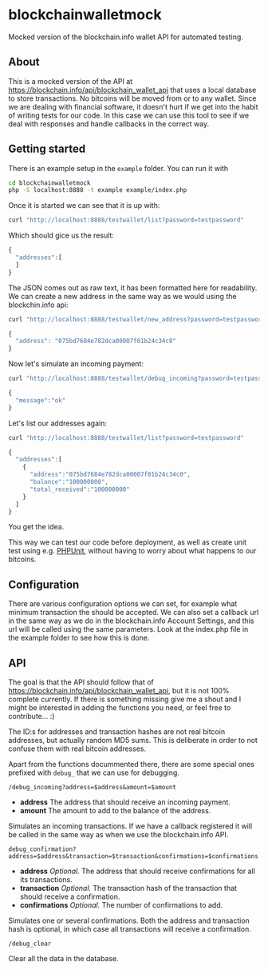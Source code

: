 blockchainwalletmock
====================

Mocked version of the blockchain.info wallet API for automated testing.

About
-----

This is a mocked version of the API at https://blockchain.info/api/blockchain_wallet_api that uses a local database to store transactions. No bitcoins will be moved from or to any wallet. Since we are dealing with financial software, it doesn't hurt if we get into the habit of writing tests for our code. In this case we can use this tool to see if we deal with responses and handle callbacks in the correct way.

Getting started
---------------

There is an example setup in the `example` folder. You can run it with

``` bash
cd blockchainwalletmock
php -S localhost:8888 -t example example/index.php
```

Once it is started we can see that it is up with:

``` bash
curl "http://localhost:8888/testwallet/list?password=testpassword"
```

Which should gice us the result:
``` javascript
{
  "addresses":[
  ]
}
```

The JSON comes out as raw text, it has been formatted here for readability. We can create a new address in the same way as we would using the blockchin.info api:

``` bash
curl "http://localhost:8888/testwallet/new_address?password=testpassword"
```
``` javascript
{
  "address": "075bd7684e782dca00007f01b24c34c0"
}
```

Now let's simulate an incoming payment:
``` bash
curl "http://localhost:8888/testwallet/debug_incoming?password=testpassword&address=075bd7684e782dca00007f01b24c34c0&amount=100000000"
```
``` javascript
{
  "message":"ok"
}
```

Let's list our addresses again:
```bash
curl "http://localhost:8888/testwallet/list?password=testpassword"
```
```javascript
{
  "addresses":[
    {
      "address":"075bd7684e782dca00007f01b24c34c0",
      "balance":"100000000",
      "total_received":"100000000"
    }
  ]
}
```

You get the idea.

This way we can test our code before deployment, as well as create unit test using e.g. [PHPUnit](http://phpunit.de/), without having to worry about what happens to our bitcoins.

Configuration
-------------

There are various configuration options we can set, for example what minimum transaction the should be accepted. We can also set a callback url in the same way as we do in the blockchain.info Account Settings, and this url will be called using the same parameters. Look at the index.php file in the example folder to see how this is done.

API
---

The goal is that the API should follow that of https://blockchain.info/api/blockchain_wallet_api, but it is not 100% complete currently. If there is something missing give me a shout and I might be interested in adding the functions you need, or feel free to contribute... :)

The ID:s for addresses and transaction hashes are not real bitcoin addresses, but actually random MD5 sums. This is deliberate in order to not confuse them with real bitcoin addresses.

Apart from the functions docummented there, there are some special ones prefixed with `debug_` that we can use for debugging.

`/debug_incoming?address=$address&amount=$amount`

* __address__ The address that should receive an incoming payment.
* __amount__ The amount to add to the balance of the address.

Simulates an incoming transactions. If we have a callback registered it will be called in the same way as when we use the blockchain.info API.

`debug_confirmation?address=$address&transaction=$transaction&confirmations=$confirmations`

* __address__ _Optional._ The address that should receive confirmations for all its transactions.
* __transaction__ _Optional._ The transaction hash of the transaction that should receive a confirmation.
* __confirmations__ _Optional._ The number of confirmations to add.

Simulates one or several confirmations. Both the address and transaction hash is optional, in which case all transactions will receive a confirmation.

`/debug_clear`

Clear all the data in the database.

